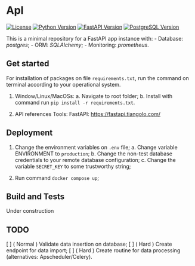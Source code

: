 # ApI
[![License](https://img.shields.io/badge/License-MIT-blue.svg)](https://opensource.org/licenses/MIT)
[![Python Version](https://img.shields.io/badge/Python-3.7%20|%203.8%20|%203.9-blue)](https://www.python.org/downloads/)
[![FastAPI Version](https://img.shields.io/badge/FastAPI-0.68.1-blue)](https://fastapi.tiangolo.com/)
[![PostgreSQL Version](https://img.shields.io/badge/PostgreSQL-13-blue)](https://www.postgresql.org/)


This is a minimal repository for a FastAPI app instance with: 
    - Database: _postgres_;
    - ORM: _SQLAlchemy_;
    - Monitoring: _prometheus_.

## Get started

For installation of packages on file `requirements.txt`, run the command on terminal according to your operational system. 

1. Window/Linux/MacOSs: 
    a. Navigate to root folder; 
    b. Install with command run `pip install -r requirements.txt`.

2. API references
    Tools: FastAPI: https://fastapi.tiangolo.com/
    	
## Deployment

1. Change the environment variables on `.env` file;
    a. Change variable ENVIRONMENT to `production`;
    b. Change the non-test database credentials to your remote database configuration;
    c. Change the variable `SECRET_KEY` to some trustworthy string;

2. Run command `docker compose up`;

## Build and Tests

Under construction

## TODO

[ ] ( Normal ) Validate data insertion on database;
[ ] (  Hard  ) Create endpoint for data import;
[ ] (  Hard  ) Create routine for data processing (alternatives: Apscheduler/Celery).
